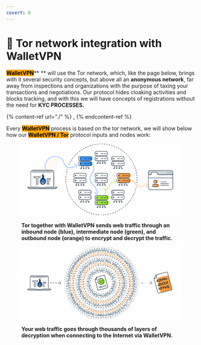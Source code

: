 ```yaml
---
coverY: 0
---
```


# 🔸 Tor network integration with WalletVPN

<mark style="background-color:orange;">**WalletVPN**</mark>** ** will use the Tor network, which, like the page below, brings with it several security concepts, but above all an **anonymous network**, far away from inspections and organizations with the purpose of taxing your transactions and negotiations. Our protocol hides cloaking activities and blocks tracking, and with this we will have concepts of registrations without the need for **KYC PROCESSES.**

{% content-ref url="./" %}
[.](./)
{% endcontent-ref %}

Every <mark style="background-color:orange;">**WalletVPN**</mark> process is based on the tor network, we will show below how our <mark style="background-color:orange;">**WalletVPN / Tor**</mark> protocol inputs and nodes work:

<figure><img src="../../.gitbook/assets/a-removebg-preview.png" alt=""><figcaption><p><strong>Tor together with WalletVPN sends web traffic through an inbound node (blue), intermediate node (green), and outbound node (orange) to encrypt and decrypt the traffic.</strong></p></figcaption></figure>

<figure><img src="../../.gitbook/assets/b-removebg-preview.png" alt=""><figcaption><p><strong>Your web traffic goes through thousands of layers of decryption when connecting to the Internet via WalletVPN.</strong></p></figcaption></figure>

